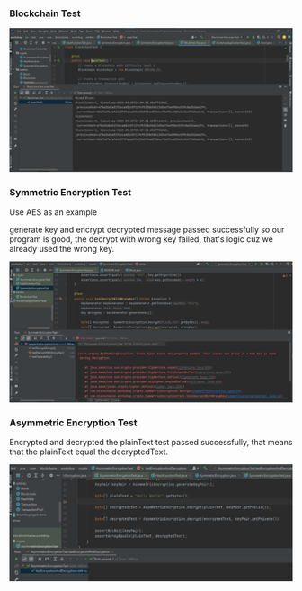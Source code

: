<h3>Blockchain Test</h3>

![img.png](img.png)
<h3>Symmetric Encryption Test</h3>
<p>Use AES as an example</p>
<p>generate key and encrypt decrypted message passed successfully so our program is good, the decrypt with wrong key failed, that's logic cuz we already used the wrong key.</p>

![img_2.png](img_2.png)
<h3>Asymmetric Encryption Test</h3>
<p>Encrypted and decrypted the plainText test passed successfully, that means that the plainText equal the decryptedText.</p>

![img_1.png](img_1.png)
